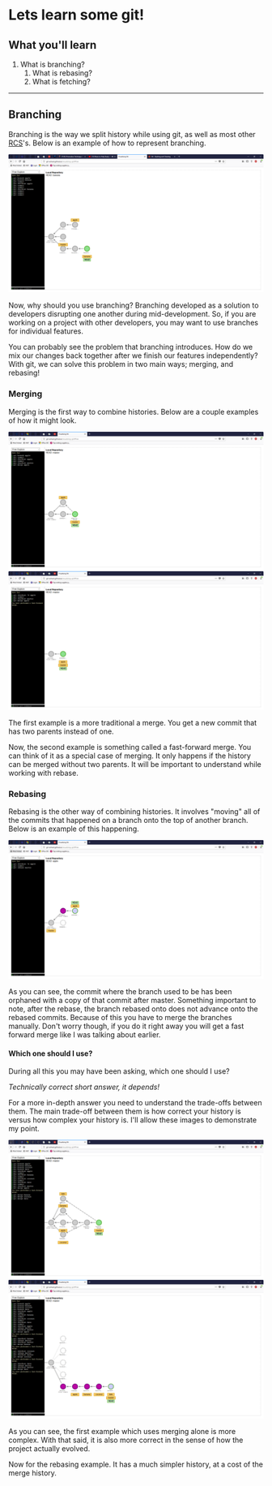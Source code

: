 # Lets learn some git!

## What you'll learn

1. What is branching?
    1. What is rebasing?
    2. What is fetching?
<!-- 4. What is pulling? -->
<!-- 5. What is stashing? -->

---

## Branching

Branching is the way we split history while using git, as well as most other [RCS](https://en.wikipedia.org/wiki/Revision_Control_System)'s.
Below is an example of how to represent branching.

![simple branching](./images/branch-simple.png)

Now, why should you use branching?
Branching developed as a solution to developers disrupting one another during mid-development.
So, if you are working on a project with other developers, you may want to use branches for individual features.

You can probably see the problem that branching introduces.
How do we mix our changes back together after we finish our features independently?
With git, we can solve this problem in two main ways; merging, and rebasing!

### Merging

Merging is the first way to combine histories.
Below are a couple examples of how it might look.

![simple merging](./images/merge-simple.png)
![fast forward merging](./images/merge-fast-forward.png)

The first example is a more traditional a merge.
You get a new commit that has two parents instead of one.

Now, the second example is something called a fast-forward merge.
You can think of it as a special case of merging.
It only happens if the history can be merged without two parents.
It will be important to understand while working with rebase.

### Rebasing

Rebasing is the other way of combining histories.
It involves "moving" all of the commits that happened on a branch onto the top of another branch.
Below is an example of this happening.

![simple rebasing](./images/rebase-simple.png)

As you can see, the commit where the branch used to be has been orphaned with a copy of that commit after master.
Something important to note, after the rebase, the branch rebased onto does not advance onto the rebased commits.
Because of this you have to merge the branches manually.
Don't worry though, if you do it right away you will get a fast forward merge like I was talking about earlier.

#### Which one should I use?

During all this you may have been asking, which one should I use?

_Technically correct short answer, it depends!_

For a more in-depth answer you need to understand the trade-offs between them.
The main trade-off between them is how correct your history is versus how complex your history is.
I'll allow these images to demonstrate my point.

![complex branching](./images/merge-complex.png)
![complex rebasing](./images/rebase-complex.png)

As you can see, the first example which uses merging alone is more complex.
With that said, it is also more correct in the sense of how the project actually evolved.

Now for the rebasing example.
It has a much simpler history, at a cost of the merge history.
